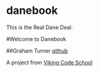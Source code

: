 danebook
========

This is the Real Dane Deal.

#Welcome to Danebook

##Graham Turner [github](https://github.com/tgturner/assignment_danebook_goes_live)

A project from [Viking Code School](http://vikingcodeschool.com)
